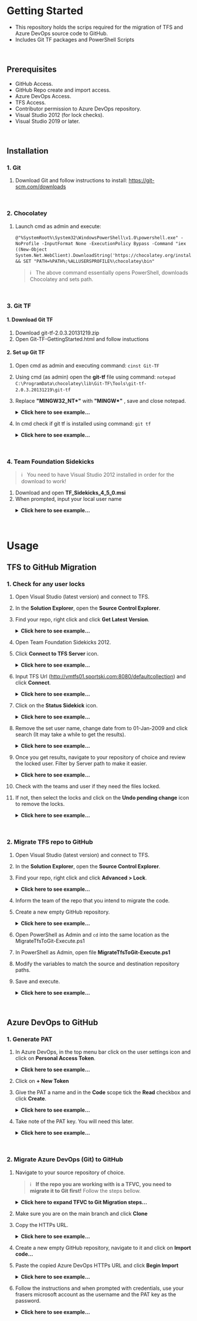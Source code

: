 # Getting Started
- This repository holds the scrips required for the migration of TFS and Azure DevOps source code to GitHub.
- Includes Git TF packages and PowerShell Scripts

<br />

<!-- Prerequisits. This list outlines what is required prior to any installations or executions -->
## Prerequisites
- GitHub Access.
- GitHub Repo create and import access.
- Azure DevOps Access.
- TFS Access.
- Contributor permission to Azure DevOps repository.
- Visual Studio 2012 (for lock checks).
- Visual Studio 2019 or later.
<!-- Enf of Prerequisites section -->

<br />

<!-- Installation instructions. This covers all the required downloads and installs needed in order to use the migration scripts. -->
## Installation
### 1. Git
   1. Download Git and follow instructions to install: https://git-scm.com/downloads

<br />

### 2. Chocolatey
   1. Launch cmd as admin and execute:
      <!-- Code snippet -->
      ```
      @"%SystemRoot%\System32\WindowsPowerShell\v1.0\powershell.exe" -NoProfile -InputFormat None -ExecutionPolicy Bypass -Command "iex ((New-Object System.Net.WebClient).DownloadString('https://chocolatey.org/install.ps1'))" && SET "PATH=%PATH%;%ALLUSERSPROFILE%\chocolatey\bin"
      ```
      <!-- Info note describing example. This is just a single row table that makes it look like the note is in a box -->
      > :information_source: &nbsp; The above command essentially opens PowerShell, downloads Chocolatey and sets path. 


<br />

### 3. Git TF
#### 1. Download Git TF
   1. Download git-tf-2.0.3.20131219.zip
   2. Open Git-TF-GettingStarted.html and follow instuctions

#### 2. Set up Git TF
   1. Open cmd as admin and executing command: ` cinst Git-TF `
   2. Using cmd (as admin) open the **git-tf** file using command: ` notepad C:\ProgramData\chocolatey\lib\Git-TF\Tools\git-tf-2.0.3.20131219\git-tf `
   3. Replace __"MINGW32_NT*"__ with __"MINGW*"__ , save and close notepad.
      <!-- Collapsed section example  -->
      <p></p>
      <details>
         <summary><b>Click here to see example...</b></summary>
         <p><img width="auto" alt="GM_Git_Tf_Notepad" src="Images/GM_Git_Tf_Notepad.png"></p>
      </details>
      <p></p>
      
   4. In cmd check if git tf is installed using command: ` git tf `
      <!-- Collapsed section example  -->
      <p></p>
      <details>
         <summary><b>Click here to see example...</b></summary>
         <p><img width="auto" alt="GM_Git_Tf_Test" src="Images/GM_Git_Tf_Test.png"></p>
      </details>
      <p></p>

<br />

### 4. Team Foundation Sidekicks 
   <!-- Info note describing example. This is just a single row table that makes it look like the note is in a box -->
   > :information_source: &nbsp; You need to have Visual Studio 2012 installed in order for the download to work!
   

   1. Download and open **TF_Sidekicks_4_5_0.msi**
   2. When prompted, input your local user name
      <!-- Collapsed section example  -->
      <p></p>
      <details>
         <summary><b>Click here to see example...</b></summary>
         <p><img width="auto" alt="GM_Tfs_Sidekicks_Install_User" src="Images/GM_Tfs_Sidekicks_Install_User.png"></p>
      </details>
      <p></p>      
<!-- End of Installation section -->

<br />

# Usage
<!-- This section defines the TFS to GitHub instructions -->   
## TFS to GitHub Migration
### 1. Check for any user locks
   1. Open Visual Studio (latest version) and connect to TFS.
   2. In the **Solution Explorer**, open the **Source Control Explorer**.
   3. Find your repo, right click and click **Get Latest Version**.
      <!-- Collapsed section example  -->
      <p></p>
      <details>
         <summary><b>Click here to see example...</b></summary>
         <p><img width="auto" alt="GM_Tfs_Sidekicks_Get_Latest_Version" src="Images/GM_Tfs_Sidekicks_Get_Latest_Version.png"></p>
      </details>
      <p></p>

   4. Open Team Foundation Sidekicks 2012.
   5. Click **Connect to TFS Server** icon.
      <!-- Collapsed section example  -->
      <p></p>
      <details>
         <summary><b>Click here to see example...</b></summary>
         <p><img width="auto" alt="GM_Tfs_Sidekicks_Connect_TFS" src="Images/GM_Tfs_Sidekicks_Connect_TFS.png"></p>
      </details>
      <p></p>

   6. Input TFS Url (http://vmtfs01.sportski.com:8080/defaultcollection) and click **Connect**.
      <!-- Collapsed section example  -->
      <p></p>
      <details>
         <summary><b>Click here to see example...</b></summary>
         <p><img width="auto" alt="GM_Tfs_Sidekicks_Connect_Server" src="Images/GM_Tfs_Sidekicks_Connect_Server.png"></p>
      </details>
      <p></p>

   7. Click on the **Status Sidekick** icon.
      <!-- Collapsed section example  -->
      <p></p>
      <details>
         <summary><b>Click here to see example...</b></summary>
         <p><img width="auto" alt="GM_Tfs_Sideckicks_Status_Check" src="Images/GM_Tfs_Sideckicks_Status_Check.png"></p>
      </details>
      <p></p>

   8. Remove the set user name, change date from to 01-Jan-2009 and click search (It may take a while to get the results).
      <!-- Collapsed section example  -->
      <p></p>
      <details>
         <summary><b>Click here to see example...</b></summary>
         <p><img width="auto" alt="GM_Tfs_Sidekicks_Search" src="Images/GM_Tfs_Sidekicks_Search.png"></p>
      </details>   
      <p></p>

   9. Once you get results, navigate to your repository of choice and review the locked user. Filter by Server path to make it easier.
      <!-- Collapsed section example  -->
      <p></p>
      <details>
         <summary><b>Click here to see example...</b></summary>
         <p><img width="auto" alt="GM_Tfs_Sidekicks_Search_Result" src="Images/GM_Tfs_Sidekicks_Search_Result.png"></p>        
      </details>  
      <p></p>
                
   10. Check with the teams and user if they need the files locked.
   11. If not, then select the locks and click on the **Undo pending change** icon to remove the locks.
       <!-- Collapsed section example  -->
       <p></p>
       <details>
         <summary><b>Click here to see example...</b></summary>
         <p><img width="auto" alt="GM_Tfs_Undo_Pending_Change" src="Images/GM_Tfs_Undo_Pending_Change.png"></p>        
       </details>  
       <p></p>

<br />

### 2. Migrate TFS repo to GitHub
   1. Open Visual Studio (latest version) and connect to TFS.
   2. In the **Solution Explorer**, open the **Source Control Explorer**.
   3. Find your repo, right click and click **Advanced > Lock**.
      <!-- Collapsed section example  -->
      <p></p>
      <details>
         <summary><b>Click here to see example...</b></summary>
         <p><img width="auto" alt="GM_Tfs_Sidekicks_Lock" src="Images/GM_Tfs_Sidekicks_Lock.png"></p>
      </details>
      <p></p>

   4. Inform the team of the repo that you intend to migrate the code.
   5. Create a new empty GitHub repository.
      <!-- Collapsed section example  -->
      <p></p>
      <details>
         <summary><b>Click here to see example...</b></summary>
         <p><img width="auto" alt="GM_GitHub_Empty_Repo" src="Images/GM_GitHub_Empty_Repo.png"></p>
      </details>
      <p></p>

   5. Open PowerShell as Admin and ` cd ` into the same location as the MigrateTfsToGit-Execute.ps1
   6. In PowerShell as Admin, open file **MigrateTfsToGit-Execute.ps1**
   7. Modify the variables to match the source and destination repository paths.
   8. Save and execute.
      <!-- Collapsed section example  -->
      <p></p>
      <details>
         <summary><b>Click here to see example...</b></summary>
         
         <!-- Info note describing example. This is just a single row table that makes it look like the note is in a box -->
         > :information_source: &nbsp; In the example below the "EDI_Viewer" repository is migrated from TFS to the migration-test-repo-tfs repository that is owned by the user frasers-dim.

         <!-- Table of example scenario -->
         | Variable Names | Description | Example Value |
         | -------------- | ----------- | ------------- |
         | TfsUrl | Source repository connection address and port. | http://vmtfs01.sportski.com:8080/tfs/defaultcollection |
         | TfsPath | Source repository path folder. If unsure you can get this by connecting to TFS in Visual Studio using the Source Control Explorer. | /IT/Apps/EDI_Viewer | 
         | RepoUrl | Destination repository URL (GitHub, AzureDevOps). For GitHub you need to include the .git extension at the end of the URL. | https://github.com/frasers-dim/migration-test-repo-tfs.git | 
         | RepoDirectory | The directory path on your machine that the source repository will be cloned to before it is pushed to the destination repository. | C:\Users\dagejev\source\repos |
         | RepoFolder | The folder that will be used to house the cloned repository on your machine. | EDI_Viewer |
         | Branch | The master branch name that will be set in the destination repository. Frasers use "main" as the master branch. | main |
         
         <!-- Code snippet -->
         ```
         .\MigrateTfsToGit.ps1 -TfsUrl 'http://vmtfs01.sportski.com:8080/tfs/defaultcollection' -TfsPath '$/IT/Apps/EDI_Viewer' -RepoUrl 'https://github.com/frasers-dim/migration-test-repo-tfs.git' -RepoDirectory 'C:\Users\dagejev\source\repos' -RepoFolder 'EDI_Viewer' -Branch 'main'
         ```
         <p><img width="auto" alt="GM_Migrate_Tfs_Script" src="Images/GM_Migrate_Tfs_Script.png"></p>
      </details>
      <p></p>        
<!-- End of TFS to GitHub section -->

<br />

<!-- This section defines the Azure DevOps to GitHub instructions -->   
## Azure DevOps to GitHub 
### 1. Generate PAT 
   1. In Azure DevOps, in the top menu bar click on the user settings icon and click on **Personal Access Token**.   
      <!-- Collapsed section example  -->
      <p></p>
      <details>
         <summary><b>Click here to see example...</b></summary>
         <p><img width="auto" alt="GM_Ado_Pat_Menu" src="Images/GM_Ado_Pat_Menu.png"></p>
      </details>
      <p></p>   

   2. Click on **+ New Token**
   3. Give the PAT a name and in the **Code** scope tick the **Read** checkbox and click **Create**.
      <!-- Collapsed section example  -->
      <p></p>
      <details>
         <summary><b>Click here to see example...</b></summary>
         <p><img width="auto" alt="GM_Ado_Pat_Scopes" src="Images/GM_Ado_Pat_Scopes.png"></p>
      </details>
      <p></p>

   4. Take note of the PAT key. You will need this later.
      <!-- Collapsed section example  -->
      <p></p>
      <details>
         <summary><b>Click here to see example...</b></summary>
         <p><img width="auto" alt="GM_Ado_Pat" src="Images/GM_Ado_Pat.png"></p>
      </details>
      <p></p>

<br />

### 2. Migrate Azure DevOps (Git) to GitHub
   1. Navigate to your source repository of choice.
      <!-- Info note describing example. This is just a single row table that makes it look like the note is in a box -->
      > :information_source: &nbsp; **If the repo you are working with is a TFVC, you need to migrate it to Git first!** Follow the steps bellow. 

      <details>
      <summary><b>Click here to expand TFVC to Git Migration steps...</b></summary>
      <p></p>
      
      <!-- This section defines the Azure DevOps to Git to GitHub instructions -->   
      1. Make sure the default branching setting is enabled and set to "main". This can be done in Project Settings > Repos > Repositories
            <!-- Collapsed section example  -->
            <p></p>
            <details>
               <summary><b>Click here to see example...</b></summary>
               <p><img width="auto" alt="GM_Ado_Tfvc_Project_Repo_Settings" src="Images/GM_Ado_Tfvc_Project_Repo_Settings.png"></p>
            </details>
            <p></p> 

      2. Navigate to your source repository of choice.  
            <!-- Collapsed section example  -->
            <p></p>
            <details>
            <summary><b>Click here to see example...</b></summary>

            <!-- Info note describing example. This is just a single row table that makes it look like the note is in a box -->
            > :information_source: &nbsp; Indiciations that it is a TFVC repo: 
            > | | | 
            > | --- | --- |
            > | The repo will have this icon: | <img width="20" alt="GM_Ado_Tfvc_Icon" src="Images/GM_Ado_Tfvc_Icon.png"> |
            > | The repo name will have this prefix: | **$/** |
            > | The clone button will be missing: | <img width="90" alt="GM_Ado_Tfvc_Clone_Button" src="Images/GM_Ado_Tfvc_Clone_Button.png">
            
            <p><img width="auto" alt="GM_Ado_Tfvc_Repo" src="Images/GM_Ado_Tfvc_Repo.png"></p>
            </details>
            <p></p>  
   
      3. Click **Import Repository**
            <!-- Collapsed section example  -->
            <p></p>
            <details>
               <summary><b>Click here to see example...</b></summary>
               <p><img width="auto" alt="GM_Ado_Tfvc_Import_Repo" src="Images/GM_Ado_Tfvc_Import_Repo.png"></p>
            </details>
            <p></p> 
      
      4. Input parameters, enable history and set to 180 days, and click **Import**
            <!-- Collapsed section example  -->
            <p></p>
            <details>
               <summary><b>Click here to see example...</b></summary>
               <p><img width="auto" alt="GM_Ado_Tfvc_Import_Repo_Params" src="Images/GM_Ado_Tfvc_Import_Repo_Params.png"></p>
            </details>
            <p></p> 
      
      5. Now you should have a Git repo in the same project. Proceed with the next steps to migrate to GitHub

   2. Make sure you are on the main branch and click **Clone**
   3. Copy the HTTPs URL.
      <!-- Collapsed section example  -->
      <p></p>
      <details>
         <summary><b>Click here to see example...</b></summary>
         <p><img width="auto" alt="GM_Ado_Clone_Repository" src="Images/GM_Ado_Clone_Repository.png"></p>
      </details>
      <p></p>

   4. Create a new empty GitHub repository, navigate to it and click on **Import code...**
   5. Paste the copied Azure DevOps HTTPs URL and click **Begin Import**
      <!-- Collapsed section example  -->
      <p></p>
      <details>
         <summary><b>Click here to see example...</b></summary>
         <p><img width="auto" alt="GM_Ado_GitHub_Import_Repo" src="Images/GM_Ado_GitHub_Import_Repo.png"></p>
      </details>
      <p></p>
      
   
   6. Follow the instructions and when prompted with credentials, use your frasers microsoft account as the username and the PAT key as the password.
      <!-- Collapsed section example  -->
      <p></p>
      <details>
         <summary><b>Click here to see example...</b></summary>
         <p><img width="auto" alt="GM_Ado_Import_Credentials_Prompt" src="Images/GM_Ado_Import_Credentials_Prompt.png"></p>
      </details>
      <p></p> 
<!-- End of Azure DevOps Git repo to GitHub section --> 

<br />



